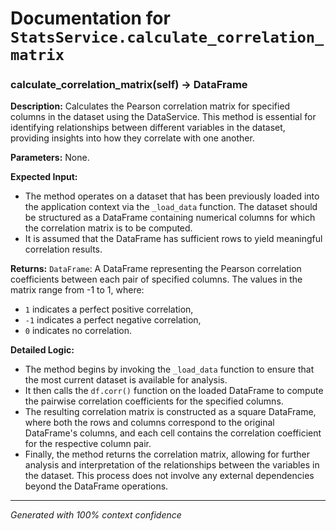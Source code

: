 # Documentation for `StatsService.calculate_correlation_matrix`

### calculate_correlation_matrix(self) -> DataFrame

**Description:**
Calculates the Pearson correlation matrix for specified columns in the dataset using the DataService. This method is essential for identifying relationships between different variables in the dataset, providing insights into how they correlate with one another.

**Parameters:**
None.

**Expected Input:**
- The method operates on a dataset that has been previously loaded into the application context via the `_load_data` function. The dataset should be structured as a DataFrame containing numerical columns for which the correlation matrix is to be computed.
- It is assumed that the DataFrame has sufficient rows to yield meaningful correlation results.

**Returns:**
`DataFrame`: A DataFrame representing the Pearson correlation coefficients between each pair of specified columns. The values in the matrix range from -1 to 1, where:
- `1` indicates a perfect positive correlation,
- `-1` indicates a perfect negative correlation,
- `0` indicates no correlation.

**Detailed Logic:**
- The method begins by invoking the `_load_data` function to ensure that the most current dataset is available for analysis.
- It then calls the `df.corr()` function on the loaded DataFrame to compute the pairwise correlation coefficients for the specified columns.
- The resulting correlation matrix is constructed as a square DataFrame, where both the rows and columns correspond to the original DataFrame's columns, and each cell contains the correlation coefficient for the respective column pair.
- Finally, the method returns the correlation matrix, allowing for further analysis and interpretation of the relationships between the variables in the dataset. This process does not involve any external dependencies beyond the DataFrame operations.

---
*Generated with 100% context confidence*
